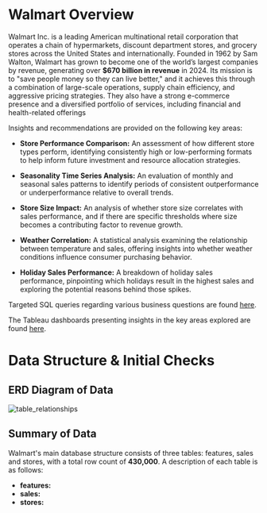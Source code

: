 # Walmart Overview

Walmart Inc. is a leading American multinational retail corporation that operates a chain of hypermarkets, discount department stores, and grocery stores across the United States and internationally. Founded in 1962 by Sam Walton, Walmart has grown to become one of the world’s largest companies by revenue, generating over **$670 billion in revenue** in 2024. Its mission is to "save people money so they can live better," and it achieves this through a combination of large-scale operations, supply chain efficiency, and aggressive pricing strategies. They also have a strong e-commerce presence and a diversified portfolio of services, including financial and health-related offerings

Insights and recommendations are provided on the following key areas:
- **Store Performance Comparison:** An assessment of how different store types perform, identifying consistently high or low-performing formats to help inform future investment and resource allocation strategies.

- **Seasonality Time Series Analysis:** An evaluation of monthly and seasonal sales patterns to identify periods of consistent outperformance or underperformance relative to overall trends.

- **Store Size Impact:** An analysis of whether store size correlates with sales performance, and if there are specific thresholds where size becomes a contributing factor to revenue growth.

- **Weather Correlation:** A statistical analysis examining the relationship between temperature and sales, offering insights into whether weather conditions influence consumer purchasing behavior.

- **Holiday Sales Performance:** A breakdown of holiday sales performance, pinpointing which holidays result in the highest sales and exploring the potential reasons behind those spikes.

Targeted SQL queries regarding various business questions are found [here](https://github.com/AdnanH901/Walmart_data_analysis/blob/main/SQL/walmart.sql).

The Tableau dashboards presenting insights in the key areas explored are found [here](https://github.com/AdnanH901/Walmart_data_analysis/tree/main/Tableau).

# Data Structure & Initial Checks
## ERD Diagram of Data

![table_relationships](https://github.com/user-attachments/assets/01b6b662-c2cd-4b66-9a28-769482d803c0)

## Summary of Data
Walmart's main database structure consists of three tables: features, sales and stores, with a total row count of **430,000**. A description of each table is as follows:
- **features:** 
- **sales:** 
- **stores:** 


